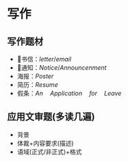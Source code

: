 # 写作

## 写作题材

- 🔨书信：$letter/email$
- 🔨通知：$Notice/Announcenment$
- 海报：$Poster$
- 简历：$Resume$
- 假条：$An\quad Application\quad for\quad Leave$

## 应用文审题(多读几遍)
- 背景
- 体裁+内容要求(描述)
- 语域(正式/非正式)+格式